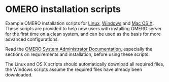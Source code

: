 OMERO installation scripts
==========================

Example OMERO installation scripts for [Linux](linux), [Windows](windows) and [Mac OS X](homebrew).
These scripts are provided to help new users with installing OMERO.server for the first time on a clean system, and can be used as the basis for more advanced configurations.

Read the [OMERO System Administrator Documentation](https://www.openmicroscopy.org/site/support/omero5/sysadmins/), especially the sections on requirements and installation, before using these scripts.

The Linux and OS X scripts should automatically download all required files, the Windows scripts assume the required files have already been downloaded.
